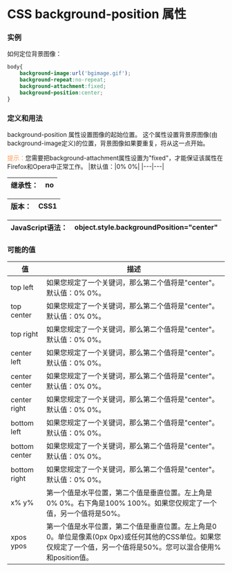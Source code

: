 # CSS background-position 属性

### 实例
如何定位背景图像：
```css
body{
    background-image:url('bgimage.gif');
    background-repeat:no-repeat;
    background-attachment:fixed;
    background-position:center;
}
```

### 定义和用法
background-position 属性设置图像的起始位置。
这个属性设置背景原图像(由background-image定义)的位置，背景图像如果要重复，将从这一点开始。

<font color="#FF9955">提示：</font>您需要把background-attachment属性设置为"fixed"，才能保证该属性在Firefox和Opera中正常工作。
|默认值：|0% 0%|
|---|---|

|继承性：|no|
|---|---|

|版本：|CSS1|
|---|---|

|JavaScript语法：|object.style.backgroundPosition="center"|
|---|---|

### 可能的值
|值|描述|
|---|---|
|top left|如果您规定了一个关键词，那么第二个值将是"center"。默认值：0% 0%。|
|top center|如果您规定了一个关键词，那么第二个值将是"center"。默认值：0% 0%。|
|top right|如果您规定了一个关键词，那么第二个值将是"center"。默认值：0% 0%。|
|center left|如果您规定了一个关键词，那么第二个值将是"center"。默认值：0% 0%。|
|center center|如果您规定了一个关键词，那么第二个值将是"center"。默认值：0% 0%。|
|center right|如果您规定了一个关键词，那么第二个值将是"center"。默认值：0% 0%。|
|bottom left|如果您规定了一个关键词，那么第二个值将是"center"。默认值：0% 0%。|
|bottom center|如果您规定了一个关键词，那么第二个值将是"center"。默认值：0% 0%。|
|bottom right|如果您规定了一个关键词，那么第二个值将是"center"。默认值：0% 0%。|
|x% y%|第一个值是水平位置，第二个值是垂直位置。左上角是0% 0%。右下角是100% 100%。如果您仅规定了一个值，另一个值将是50%。|
|xpos ypos|第一个值是水平位置，第二个值是垂直位置。左上角是0 0。单位是像素(0px 0px)或任何其他的CSS单位。如果您仅规定了一个值，另一个值将是50%。您可以混合使用%和position值。|











